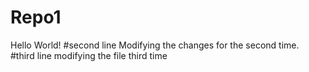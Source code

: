 # Repo1
Hello World! 
#second line 
Modifying the changes for the second time. 
#third line
modifying the file third time
